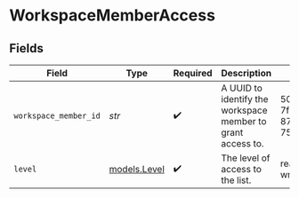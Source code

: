 # WorkspaceMemberAccess


## Fields

| Field                                                       | Type                                                        | Required                                                    | Description                                                 | Example                                                     |
| ----------------------------------------------------------- | ----------------------------------------------------------- | ----------------------------------------------------------- | ----------------------------------------------------------- | ----------------------------------------------------------- |
| `workspace_member_id`                                       | *str*                                                       | :heavy_check_mark:                                          | A UUID to identify the workspace member to grant access to. | 50cf242c-7fa3-4cad-87d0-75b1af71c57b                        |
| `level`                                                     | [models.Level](../models/level.md)                          | :heavy_check_mark:                                          | The level of access to the list.                            | read-and-write                                              |